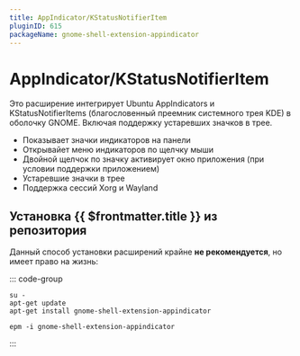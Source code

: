 ```yaml
---
title: AppIndicator/KStatusNotifierItem
pluginID: 615
packageName: gnome-shell-extension-appindicator
---
```


# AppIndicator/KStatusNotifierItem

Это расширение интегрирует Ubuntu AppIndicators и KStatusNotifierItems (благословенный преемник системного трея KDE) в оболочку GNOME. Включая поддержку устаревших значков в трее.

- Показывает значки индикаторов на панели
- Открывайет меню индикаторов по щелчку мыши
- Двойной щелчок по значку активирует окно приложения (при условии поддержки приложением)
- Устаревшие значки в трее
- Поддержка сессий Xorg и Wayland

<!--@include: ./parts/show-install-steps.md-->

## Установка {{ $frontmatter.title }} из репозитория

Данный способ установки расширений крайне **не рекомендуется**, но имеет право на жизнь:

::: code-group
```shell[apt-get]
su -
apt-get update
apt-get install gnome-shell-extension-appindicator
```

```shell[epm]
epm -i gnome-shell-extension-appindicator
```
:::

<!--@include: ./parts/install-from-repository.md-->
